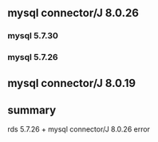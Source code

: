 ## mysql connector/J 8.0.26 

### mysql 5.7.30

### mysql 5.7.26

## mysql connector/J 8.0.19 

## summary 

 rds 5.7.26 + mysql connector/J 8.0.26 error
